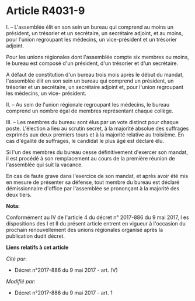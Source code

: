 # Article R4031-9

I. – L'assemblée élit en son sein un bureau qui comprend au moins un président, un trésorier et un secrétaire, un secrétaire
adjoint, et au moins, pour l'union regroupant les médecins, un vice-président et un trésorier adjoint.

Pour les unions régionales dont l'assemblée compte six membres ou moins, le bureau est composé d'un président, d'un trésorier
et d'un secrétaire.

A défaut de constitution d'un bureau trois mois après le début du mandat, l'assemblée élit en son sein un bureau qui comprend
un président, un trésorier et un secrétaire, un secrétaire adjoint et, pour l'union regroupant les médecins, un vice-
président.

II. – Au sein de l'union régionale regroupant les médecins, le bureau comprend un nombre égal de membres représentant chaque
collège.

III. – Les membres du bureau sont élus par un vote distinct pour chaque poste. L'élection a lieu au scrutin secret, à la
majorité absolue des suffrages exprimés aux deux premiers tours et à la majorité relative au troisième. En cas d'égalité de
suffrages, le candidat le plus âgé est déclaré élu.

Si l'un des membres du bureau cesse définitivement d'exercer son mandat, il est procédé à son remplacement au cours de la
première réunion de l'assemblée qui suit la vacance.

En cas de faute grave dans l'exercice de son mandat, et après avoir été mis en mesure de présenter sa défense, tout membre du
bureau est déclaré démissionnaire d'office par l'assemblée se prononçant à la majorité des deux tiers.

**Nota:**

Conformément au IV de l'article 4 du décret n° 2017-886 du 9 mai 2017, l es dispositions des I et II du présent article
entrent en vigueur à l'occasion du prochain renouvellement des unions régionales organisé après la publication dudit décret.

**Liens relatifs à cet article**

_Cité par_:

  - Décret n°2017-886 du 9 mai 2017 - art. (V)

_Modifié par_:

  - Décret n°2017-886 du 9 mai 2017 - art. 1
